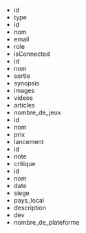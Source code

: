 - id
- type
- id
- nom
- email
- role
- isConnected
- id
- nom
- sortie
- synopsis
- images
- videos
- articles
- nombre_de_jeux
- id
- nom
- prix
- lancement
- id
- note
- critique
- id
- nom
- date
- siege
- pays_local
- description
- dev
- nombre_de_plateforme